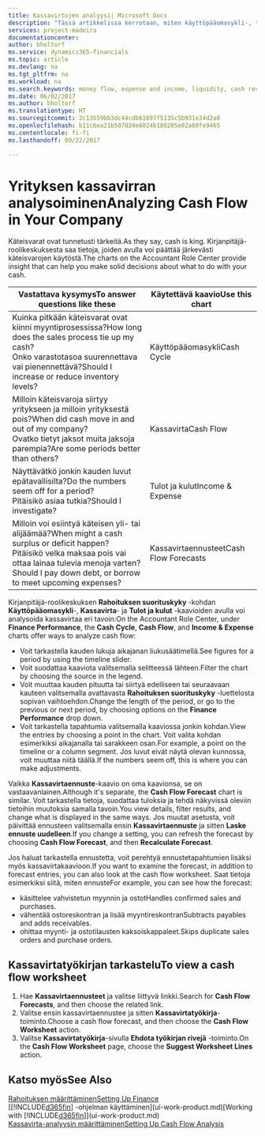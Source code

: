 ```yaml
---
title: Kassavirtojen analyysi| Microsoft Docs
description: "Tässä artikkelissa kerrotaan, miten käyttöpääomasykli-, tulot ja kulut-, kassavirta- ja kassavirtaennustekaavioilla voidaan analysoida yrityksen historiallista ja tulevaa kassavirran liikkumista."
services: project-madeira
documentationcenter: 
author: bholtorf
ms.service: dynamics365-financials
ms.topic: article
ms.devlang: na
ms.tgt_pltfrm: na
ms.workload: na
ms.search.keywords: money flow, expense and income, liquidity, cash receipts minus cash payments, Cartera
ms.date: 06/02/2017
ms.author: bholtorf
ms.translationtype: HT
ms.sourcegitcommit: 2c13559bb3dc44cdb61697f5135c5b931e34d2a8
ms.openlocfilehash: b11c6ea21b507024e6024b180205e02a60fe9465
ms.contentlocale: fi-fi
ms.lasthandoff: 09/22/2017

---
```

# <a name="analyzing-cash-flow-in-your-company"></a><span data-ttu-id="808bd-103">Yrityksen kassavirran analysoiminen</span><span class="sxs-lookup"><span data-stu-id="808bd-103">Analyzing Cash Flow in Your Company</span></span>
<span data-ttu-id="808bd-104">Käteisvarat ovat tunnetusti tärkeitä.</span><span class="sxs-lookup"><span data-stu-id="808bd-104">As they say, cash is king.</span></span> <span data-ttu-id="808bd-105">Kirjanpitäjä-roolikeskuksesta saa tietoja, joiden avulla voi päättää järkevästi käteisvarojen käytöstä.</span><span class="sxs-lookup"><span data-stu-id="808bd-105">The charts on the Accountant Role Center provide insight that can help you make solid decisions about what to do with your cash.</span></span>  

| <span data-ttu-id="808bd-106">Vastattava kysymys</span><span class="sxs-lookup"><span data-stu-id="808bd-106">To answer questions like these</span></span> | <span data-ttu-id="808bd-107">Käytettävä kaavio</span><span class="sxs-lookup"><span data-stu-id="808bd-107">Use this chart</span></span> |
| --- | --- |
| <span data-ttu-id="808bd-108">Kuinka pitkään käteisvarat ovat kiinni myyntiprosessissa?</span><span class="sxs-lookup"><span data-stu-id="808bd-108">How long does the sales process tie up my cash?</span></span></br> <span data-ttu-id="808bd-109">Onko varastotasoa suurennettava vai pienennettävä?</span><span class="sxs-lookup"><span data-stu-id="808bd-109">Should I increase or reduce inventory levels?</span></span> |<span data-ttu-id="808bd-110">Käyttöpääomasykli</span><span class="sxs-lookup"><span data-stu-id="808bd-110">Cash Cycle</span></span> |
| <span data-ttu-id="808bd-111">Milloin käteisvaroja siirtyy yritykseen ja milloin yrityksestä pois?</span><span class="sxs-lookup"><span data-stu-id="808bd-111">When did cash move in and out of my company?</span></span></br> <span data-ttu-id="808bd-112">Ovatko tietyt jaksot muita jaksoja parempia?</span><span class="sxs-lookup"><span data-stu-id="808bd-112">Are some periods better than others?</span></span> |<span data-ttu-id="808bd-113">Kassavirta</span><span class="sxs-lookup"><span data-stu-id="808bd-113">Cash Flow</span></span> |
| <span data-ttu-id="808bd-114">Näyttävätkö jonkin kauden luvut epätavallisilta?</span><span class="sxs-lookup"><span data-stu-id="808bd-114">Do the numbers seem off for a period?</span></span></br> <span data-ttu-id="808bd-115">Pitäisikö asiaa tutkia?</span><span class="sxs-lookup"><span data-stu-id="808bd-115">Should I investigate?</span></span> |<span data-ttu-id="808bd-116">Tulot ja kulut</span><span class="sxs-lookup"><span data-stu-id="808bd-116">Income & Expense</span></span> |
| <span data-ttu-id="808bd-117">Milloin voi esiintyä käteisen yli- tai alijäämää?</span><span class="sxs-lookup"><span data-stu-id="808bd-117">When might a cash surplus or deficit happen?</span></span></br> <span data-ttu-id="808bd-118">Pitäisikö velka maksaa pois vai ottaa lainaa tulevia menoja varten?</span><span class="sxs-lookup"><span data-stu-id="808bd-118">Should I pay down debt, or borrow to meet upcoming expenses?</span></span> |<span data-ttu-id="808bd-119">Kassavirtaennusteet</span><span class="sxs-lookup"><span data-stu-id="808bd-119">Cash Flow Forecasts</span></span> |

<span data-ttu-id="808bd-120">Kirjanpitäjä-roolikeskuksen **Rahoituksen suorituskyky** -kohdan **Käyttöpääomasykli**-, **Kassavirta**- ja **Tulot ja kulut** -kaavioiden avulla voi analysoida kassavirtaa eri tavoin:</span><span class="sxs-lookup"><span data-stu-id="808bd-120">On the Accountant Role Center, under **Finance Performance**, the **Cash Cycle**, **Cash Flow**, and **Income & Expense** charts offer ways to analyze cash flow:</span></span>  

* <span data-ttu-id="808bd-121">Voit tarkastella kauden lukuja aikajanan liukusäätimellä.</span><span class="sxs-lookup"><span data-stu-id="808bd-121">See figures for a period by using the timeline slider.</span></span>  
* <span data-ttu-id="808bd-122">Voit suodattaa kaaviota valitsemalla selitteessä lähteen.</span><span class="sxs-lookup"><span data-stu-id="808bd-122">Filter the chart by choosing the source in the legend.</span></span>  
* <span data-ttu-id="808bd-123">Voit muuttaa kauden pituutta tai siirtyä edelliseen tai seuraavaan kauteen valitsemalla avattavasta **Rahoituksen suorituskyky** -luettelosta sopivan vaihtoehdon.</span><span class="sxs-lookup"><span data-stu-id="808bd-123">Change the length of the period, or go to the previous or next period, by choosing options on the **Finance Performance** drop down.</span></span>  
* <span data-ttu-id="808bd-124">Voit tarkastella tapahtumia valitsemalla kaaviossa jonkin kohdan.</span><span class="sxs-lookup"><span data-stu-id="808bd-124">View the entries by choosing a point in the chart.</span></span> <span data-ttu-id="808bd-125">Voit valita kohdan esimerkiksi aikajanalla tai sarakkeen osan.</span><span class="sxs-lookup"><span data-stu-id="808bd-125">For example, a point on the timeline or a column segment.</span></span> <span data-ttu-id="808bd-126">Jos luvut eivät näytä olevan kunnossa, voit muuttaa niitä täällä.</span><span class="sxs-lookup"><span data-stu-id="808bd-126">If the numbers seem off, this is where you can make adjustments.</span></span>  

<span data-ttu-id="808bd-127">Vaikka **Kassavirtaennuste**-kaavio on oma kaavionsa, se on vastaavanlainen.</span><span class="sxs-lookup"><span data-stu-id="808bd-127">Although it's separate, the **Cash Flow Forecast** chart is similar.</span></span> <span data-ttu-id="808bd-128">Voit tarkastella tietoja, suodattaa tuloksia ja tehdä näkyvissä oleviin tietoihin muutoksia samalla tavoin.</span><span class="sxs-lookup"><span data-stu-id="808bd-128">You view details, filter results, and change what is displayed in the same ways.</span></span> <span data-ttu-id="808bd-129">Jos muutat asetusta, voit päivittää ennusteen valitsemalla ensin **Kassavirtaennuste** ja sitten **Laske ennuste uudelleen**.</span><span class="sxs-lookup"><span data-stu-id="808bd-129">If you change a setting, you can refresh the forecast by choosing **Cash Flow Forecast**, and then **Recalculate Forecast**.</span></span>

<span data-ttu-id="808bd-130">Jos haluat tarkastella ennustetta, voit perehtyä ennustetapahtumien lisäksi myös kassavirtakaavioon.</span><span class="sxs-lookup"><span data-stu-id="808bd-130">If you want to examine the forecast, in addition to forecast entries, you can also look at the cash flow worksheet.</span></span> <span data-ttu-id="808bd-131">Saat tietoja esimerkiksi siitä, miten ennuste</span><span class="sxs-lookup"><span data-stu-id="808bd-131">For example, you can see how the forecast:</span></span>

* <span data-ttu-id="808bd-132">käsittelee vahvistetun myynnin ja ostot</span><span class="sxs-lookup"><span data-stu-id="808bd-132">Handles confirmed sales and purchases.</span></span>  
* <span data-ttu-id="808bd-133">vähentää ostoreskontran ja lisää myyntireskontran</span><span class="sxs-lookup"><span data-stu-id="808bd-133">Subtracts payables and adds receivables.</span></span>  
* <span data-ttu-id="808bd-134">ohittaa myynti- ja ostotilausten kaksoiskappaleet.</span><span class="sxs-lookup"><span data-stu-id="808bd-134">Skips duplicate sales orders and purchase orders.</span></span>  

## <a name="to-view-a-cash-flow-worksheet"></a><span data-ttu-id="808bd-135">Kassavirtatyökirjan tarkastelu</span><span class="sxs-lookup"><span data-stu-id="808bd-135">To view a cash flow worksheet</span></span>
1. <span data-ttu-id="808bd-136">Hae **Kassavirtaennusteet** ja valitse liittyvä linkki.</span><span class="sxs-lookup"><span data-stu-id="808bd-136">Search for **Cash Flow Forecasts**, and then choose the related link.</span></span>  
2. <span data-ttu-id="808bd-137">Valitse ensin kassavirtaennustee ja sitten **Kassavirtatyökirja**-toiminto.</span><span class="sxs-lookup"><span data-stu-id="808bd-137">Choose a cash flow forecast, and then choose the **Cash Flow Worksheet** action.</span></span>  
3. <span data-ttu-id="808bd-138">Valitse **Kassavirtatyökirja**-sivulla **Ehdota työkirjan rivejä** -toiminto.</span><span class="sxs-lookup"><span data-stu-id="808bd-138">On the **Cash Flow Worksheet** page, choose the **Suggest Worksheet Lines** action.</span></span>  

## <a name="see-also"></a><span data-ttu-id="808bd-139">Katso myös</span><span class="sxs-lookup"><span data-stu-id="808bd-139">See Also</span></span>
[<span data-ttu-id="808bd-140">Rahoituksen määrittäminen</span><span class="sxs-lookup"><span data-stu-id="808bd-140">Setting Up Finance</span></span>](finance-setup-finance.md)  
<span data-ttu-id="808bd-141">[[!INCLUDE[d365fin](includes/d365fin_md.md)] -ohjelman käyttäminen](ui-work-product.md)</span><span class="sxs-lookup"><span data-stu-id="808bd-141">[Working with [!INCLUDE[d365fin](includes/d365fin_md.md)]](ui-work-product.md)</span></span>  
[<span data-ttu-id="808bd-142">Kassavirta-analyysin määrittäminen</span><span class="sxs-lookup"><span data-stu-id="808bd-142">Setting Up Cash Flow Analysis</span></span>](finance-setup-cash-flow-analyses.md)  

